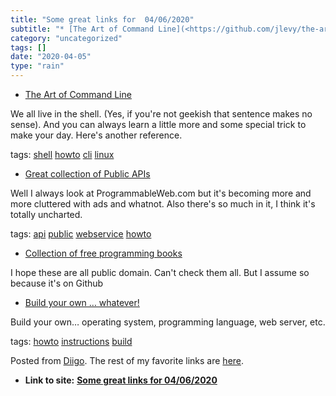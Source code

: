 ```yaml
---
title: "Some great links for  04/06/2020"
subtitle: "* [The Art of Command Line](<https://github.com/jlevy/the-art-of-command-line/blob/master/README.md>..."
category: "uncategorized"
tags: []
date: "2020-04-05"
type: "rain"
---
```

* [The Art of Command Line](<https://github.com/jlevy/the-art-of-command-line/blob/master/README.md>)

We all live in the shell. (Yes, if you're not geekish that sentence makes no
sense). And you can always learn a little more and some special trick to make
your day. Here's another reference.

tags: [shell](<https://www.diigo.com/user/pitosalas/shell>)
[howto](<https://www.diigo.com/user/pitosalas/howto>)
[cli](<https://www.diigo.com/user/pitosalas/cli>)
[linux](<https://www.diigo.com/user/pitosalas/linux>)

  * [Great collection of Public APIs](<https://github.com/public-apis/public-apis>)

Well I always look at ProgrammableWeb.com but it's becoming more and more
cluttered with ads and whatnot. Also there's so much in it, I think it's
totally uncharted.

tags: [api](<https://www.diigo.com/user/pitosalas/api>)
[public](<https://www.diigo.com/user/pitosalas/public>)
[webservice](<https://www.diigo.com/user/pitosalas/webservice>)
[howto](<https://www.diigo.com/user/pitosalas/howto>)

  * [Collection of free programming books](<https://github.com/EbookFoundation/free-programming-books>)

I hope these are all public domain. Can't check them all. But I assume so
because it's on Github

  * [Build your own … whatever!](<https://github.com/danistefanovic/build-your-own-x>)

Build your own… operating system, programming language, web server, etc.

tags: [howto](<https://www.diigo.com/user/pitosalas/howto>)
[instructions](<https://www.diigo.com/user/pitosalas/instructions>)
[build](<https://www.diigo.com/user/pitosalas/build>)

Posted from [Diigo](<https://www.diigo.com>). The rest of my favorite links
are [here](<https://www.diigo.com/user/pitosalas>).


* **Link to site:** **[Some great links for  04/06/2020](None)**